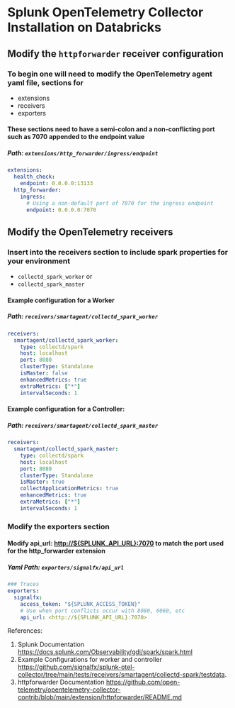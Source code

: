 # Splunk OpenTelemetry Collector Installation on Databricks

## Modify the `httpforwarder` receiver configuration

### To begin one will need to modify the OpenTelemetry agent yaml file, sections for

* extensions
* receivers
* exporters

#### These sections need to have a semi-colon and a non-conflicting port such as 7070 appended to the endpoint value

##### Path: `extensions/http_forwarder/ingress/endpoint`

```yaml
extensions:
  health_check:
    endpoint: 0.0.0.0:13133
  http_forwarder:
    ingress:
      # Using a non-default port of 7070 for the ingress endpoint
      endpoint: 0.0.0.0:7070
```

## Modify the OpenTelemetry receivers

### Insert into the receivers section to include spark properties for your environment

* `collectd_spark_worker` or
* `collectd_spark_master`

#### Example configuration for a Worker

##### Path: `receivers/smartagent/collectd_spark_worker`

```yaml
receivers:
  smartagent/collectd_spark_worker:
    type: collectd/spark
    host: localhost
    port: 8080
    clusterType: Standalone
    isMaster: false
    enhancedMetrics: true
    extraMetrics: ["*"]
    intervalSeconds: 1
```

#### Example configuration for a Controller:

##### Path: `receivers/smartagent/collectd_spark_master`

```yaml
receivers:
  smartagent/collectd_spark_master:
    type: collectd/spark
    host: localhost
    port: 8080
    clusterType: Standalone
    isMaster: true
    collectApplicationMetrics: true
    enhancedMetrics: true
    extraMetrics: ["*"]
    intervalSeconds: 1
```

### Modify the exporters section

#### Modify api_url: <http://${SPLUNK_API_URL}:7070> to match the port used for the http_forwarder extension

##### Yaml Path: `exporters/signalfx/api_url`

```yaml
### Traces
exporters:
  signalfx:
    access_token: "${SPLUNK_ACCESS_TOKEN}"
    # Use when port conflicts occur with 8080, 6060, etc
    api_url: <http://${SPLUNK_API_URL}:7070>
```

References:

  1. Splunk Documentation <https://docs.splunk.com/Observability/gdi/spark/spark.html>
  2. Example Configurations for worker and controller <https://github.com/signalfx/splunk-otel-collector/tree/main/tests/receivers/smartagent/collectd-spark/testdata>.
  3. httpforwarder Documentation <https://github.com/open-telemetry/opentelemetry-collector-contrib/blob/main/extension/httpforwarder/README.md>
